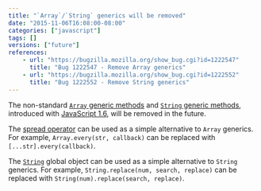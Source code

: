 ```yaml
---
title: "`Array`/`String` generics will be removed"
date: "2015-11-06T16:08:00-08:00"
categories: ["javascript"]
tags: []
versions: ["future"]
references:
    - url: "https://bugzilla.mozilla.org/show_bug.cgi?id=1222547"
      title: "Bug 1222547 - Remove Array generics"
    - url: "https://bugzilla.mozilla.org/show_bug.cgi?id=1222552"
      title: "Bug 1222552 - Remove String generics"
---
```

The non-standard [`Array` generic methods](https://developer.mozilla.org/en-US/docs/Web/JavaScript/Reference/Global_Objects/Array#Array_generic_methods) and [`String` generic methods](https://developer.mozilla.org/en-US/docs/Web/JavaScript/Reference/Global_Objects/String#String_generic_methods), introduced with [JavaScript 1.6](https://developer.mozilla.org/en-US/docs/Web/JavaScript/New_in_JavaScript/1.6), will be removed in the future.

The [spread operator](https://developer.mozilla.org/en-US/docs/Web/JavaScript/Reference/Operators/Spread_operator) can be used as a simple alternative to `Array` generics. For example, `Array.every(str, callback)` can be replaced with `[...str].every(callback)`.

The [`String`](https://developer.mozilla.org/en-US/docs/Web/JavaScript/Reference/Global_Objects/String) global object can be used as a simple alternative to `String` generics. For example, `String.replace(num, search, replace)` can be replaced with `String(num).replace(search, replace)`.
